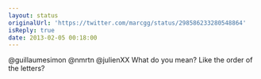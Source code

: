 ```yaml
---
layout: status
originalUrl: 'https://twitter.com/marcgg/status/298586233280548864'
isReply: true
date: 2013-02-05 00:18:00
---
```


@guillaumesimon @nmrtn @julienXX What do you mean? Like the order of the letters?
